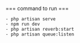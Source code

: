 === command to run ===

    - php artisan serve
    - npm run dev
    - php artisan reverb:start
    - php artisan queue:listen